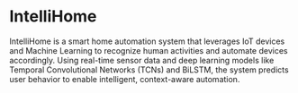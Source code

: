 # IntelliHome
IntelliHome is a smart home automation system that leverages IoT devices and Machine Learning to recognize human activities and automate devices accordingly. Using real-time sensor data and deep learning models like Temporal Convolutional Networks (TCNs) and BiLSTM, the system predicts user behavior to enable intelligent, context-aware automation.
